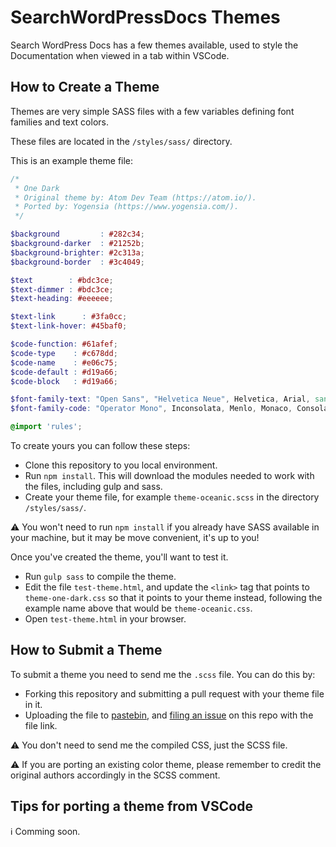 # SearchWordPressDocs Themes

Search WordPress Docs has a few themes available, used to style the Documentation when viewed in a tab within VSCode.

## How to Create a Theme

Themes are very simple SASS files with a few variables defining font families and text colors.

These files are located in the `/styles/sass/` directory.

This is an example theme file:

```scss
/*
 * One Dark
 * Original theme by: Atom Dev Team (https://atom.io/).
 * Ported by: Yogensia (https://www.yogensia.com/).
 */

$background         : #282c34;
$background-darker  : #21252b;
$background-brighter: #2c313a;
$background-border  : #3c4049;

$text        : #bdc3ce;
$text-dimmer : #bdc3ce;
$text-heading: #eeeeee;

$text-link      : #3fa0cc;
$text-link-hover: #45baf0;

$code-function: #61afef;
$code-type    : #c678dd;
$code-name    : #e06c75;
$code-default : #d19a66;
$code-block   : #d19a66;

$font-family-text: "Open Sans", "Helvetica Neue", Helvetica, Arial, sans-serif;
$font-family-code: "Operator Mono", Inconsolata, Menlo, Monaco, Consolas, "Andale Mono", "DejaVu Sans Mono", monospace;

@import 'rules';
```
To create yours you can follow these steps:

- Clone this repository to you local environment.
- Run `npm install`. This will download the modules needed to work with the files, including gulp and sass.
- Create your theme file, for example `theme-oceanic.scss` in the directory `/styles/sass/`.

⚠ You won't need to run `npm install` if you already have SASS available in your machine, but it may be move convenient, it's up to you!

Once you've created the theme, you'll want to test it.

- Run `gulp sass` to compile the theme.
- Edit the file `test-theme.html`, and update the `<link>` tag that points to `theme-one-dark.css` so that it points to your theme instead, following the example name above that would be `theme-oceanic.css`.
- Open `test-theme.html` in your browser.

## How to Submit a Theme

To submit a theme you need to send me the `.scss` file. You can do this by:

- Forking this repository and submitting a pull request with your theme file in it.
- Uploading the file to [pastebin](https://pastebin.com/), and [filing an issue](https://github.com/yogensia/VSCodeSearchWPDocs/issues) on this repo with the file link.

⚠ You don't need to send me the compiled CSS, just the SCSS file.

⚠ If you are porting an existing color theme, please remember to credit the original authors accordingly in the SCSS comment.

## Tips for porting a theme from VSCode

ℹ Comming soon.